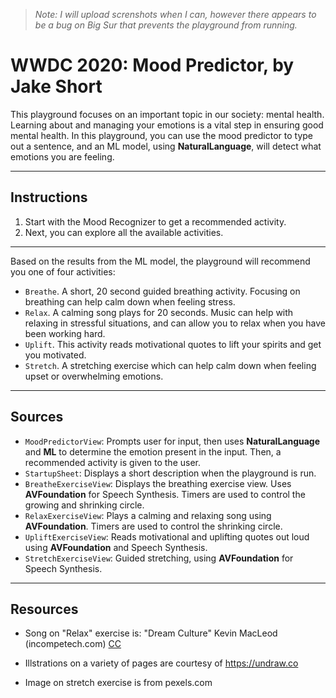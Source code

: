 > *Note: I will upload screnshots when I can, however there appears to be a bug on Big Sur that prevents the playground from running.*
 
 # WWDC 2020: Mood Predictor, by Jake Short
 
 This playground focuses on an important topic in our society: mental health. Learning about and managing your emotions is a vital step in ensuring good mental health. In this playground, you can use the mood predictor to type out a sentence, and an ML model, using **NaturalLanguage**, will detect what emotions you are feeling.
 
 ---
 ## Instructions
  1. Start with the Mood Recognizer to get a recommended activity.
  2. Next, you can explore all the available activities.
 ---
 
 Based on the results from the ML model, the playground will recommend you one of four activities:
 
 - `Breathe`. A short, 20 second guided breathing activity. Focusing on breathing can help calm down when feeling stress.
 - `Relax`. A calming song plays for 20 seconds. Music can help with relaxing in stressful situations, and can allow you to relax when you have been working hard.
 - `Uplift`. This activity reads motivational quotes to lift your spirits and get you motivated.
 - `Stretch`. A stretching exercise which can help calm down when feeling upset or overwhelming emotions.
 
 ---
 
 
 ## Sources
 - `MoodPredictorView`: Prompts user for input, then uses **NaturalLanguage** and **ML** to determine the emotion present in the input. Then, a recommended activity is given to the user.
 - `StartupSheet`: Displays a short description when the playground is run.
 - `BreatheExerciseView`: Displays the breathing exercise view. Uses **AVFoundation** for Speech Synthesis. Timers are used to control the growing and shrinking circle.
 - `RelaxExerciseView`: Plays a calming and relaxing song using **AVFoundation**. Timers are used to control the shrinking circle.
 - `UpliftExerciseView`: Reads motivational and uplifting quotes out loud using **AVFoundation** and Speech Synthesis.
 - `StretchExerciseView`: Guided stretching, using **AVFoundation** for Speech Synthesis.
 ---
 
 
 ## Resources
 - Song on "Relax" exercise is: "Dream Culture" Kevin MacLeod (incompetech.com) [CC](https://creativecommons.org/licenses/by/4.0/)
 
 - Illstrations on a variety of pages are courtesy of https://undraw.co
 
 - Image on stretch exercise is from pexels.com
